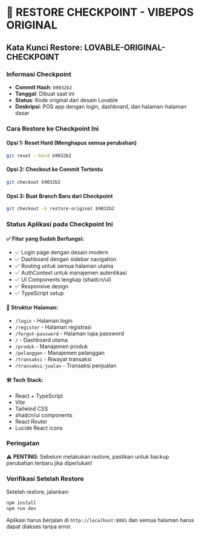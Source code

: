 # 🔄 RESTORE CHECKPOINT - VIBEPOS ORIGINAL

## Kata Kunci Restore: **LOVABLE-ORIGINAL-CHECKPOINT**

### Informasi Checkpoint
- **Commit Hash**: `b9032b2`
- **Tanggal**: Dibuat saat ini
- **Status**: Kode original dari desain Lovable
- **Deskripsi**: POS app dengan login, dashboard, dan halaman-halaman dasar

### Cara Restore ke Checkpoint Ini

#### Opsi 1: Reset Hard (Menghapus semua perubahan)
```bash
git reset --hard b9032b2
```

#### Opsi 2: Checkout ke Commit Tertentu
```bash
git checkout b9032b2
```

#### Opsi 3: Buat Branch Baru dari Checkpoint
```bash
git checkout -b restore-original b9032b2
```

### Status Aplikasi pada Checkpoint Ini

#### ✅ Fitur yang Sudah Berfungsi:
- ✅ Login page dengan desain modern
- ✅ Dashboard dengan sidebar navigation
- ✅ Routing untuk semua halaman utama
- ✅ AuthContext untuk manajemen autentikasi
- ✅ UI Components lengkap (shadcn/ui)
- ✅ Responsive design
- ✅ TypeScript setup

#### 📁 Struktur Halaman:
- `/login` - Halaman login
- `/register` - Halaman registrasi
- `/forgot-password` - Halaman lupa password
- `/` - Dashboard utama
- `/produk` - Manajemen produk
- `/pelanggan` - Manajemen pelanggan
- `/transaksi` - Riwayat transaksi
- `/transaksi-jualan` - Transaksi penjualan

#### 🛠️ Tech Stack:
- React + TypeScript
- Vite
- Tailwind CSS
- shadcn/ui components
- React Router
- Lucide React icons

### Peringatan
⚠️ **PENTING**: Sebelum melakukan restore, pastikan untuk backup perubahan terbaru jika diperlukan!

### Verifikasi Setelah Restore
Setelah restore, jalankan:
```bash
npm install
npm run dev
```

Aplikasi harus berjalan di `http://localhost:8081` dan semua halaman harus dapat diakses tanpa error.